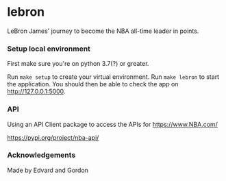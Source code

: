 # lebron

LeBron James' journey to become the NBA all-time leader in points.

### Setup local environment
First make sure you're on python 3.7(?) or greater. 

Run `make setup` to create your virtual environment. Run `make lebron` to start the application. You should then be able to check the app on http://127.0.0.1:5000.

### API
Using an API Client package to access the APIs for https://www.NBA.com/

https://pypi.org/project/nba-api/

### Acknowledgements
Made by Edvard and Gordon

